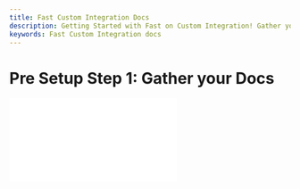 ```yaml
---
title: Fast Custom Integration Docs
description: Getting Started with Fast on Custom Integration! Gather your Docs.
keywords: Fast Custom Integration docs
---
```


# Pre Setup Step 1: Gather your Docs

<embed src="/reusables/for-developers/_gather-your-docs.md" />
